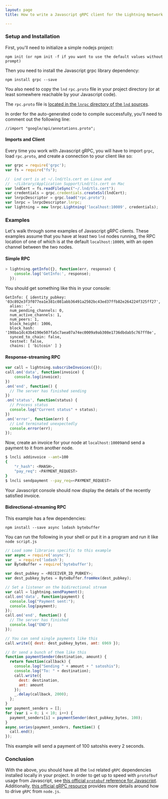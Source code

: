 ```yaml
---
layout: page
title: How to write a Javascript gRPC client for the Lightning Network Daemon

---
```


### Setup and Installation

First, you'll need to initialize a simple nodejs project:
```
npm init (or npm init -f if you want to use the default values without prompt)
```

Then you need to install the Javascript grpc library dependency:
```
npm install grpc --save
```

You also need to copy the `lnd` `rpc.proto` file in your project directory (or
at least somewhere reachable by your Javascript code).

The `rpc.proto` file is [located in the `lnrpc` directory of the `lnd`
sources](https://github.com/lightningnetwork/lnd/blob/master/lnrpc/rpc.proto).

In order for the auto-generated code to compile successfully, you'll need to
comment out the following line:
```
//import "google/api/annotations.proto";
```

#### Imports and Client

Every time you work with Javascript gRPC, you will have to import `grpc`, load
`rpc.proto`, and create a connection to your client like so:

```js
var grpc = require('grpc');
var fs = require("fs");

//  Lnd cert is at ~/.lnd/tls.cert on Linux and
//  ~/Library/Application Support/Lnd/tls.cert on Mac
var lndCert = fs.readFileSync("~/.lnd/tls.cert");
var credentials = grpc.credentials.createSsl(lndCert);
var lnrpcDescriptor = grpc.load("rpc.proto");
var lnrpc = lnrpcDescriptor.lnrpc;
var lightning = new lnrpc.Lightning('localhost:10009', credentials);
```

### Examples

Let's walk through some examples of Javascript gRPC clients. These examples
assume that you have at least two `lnd` nodes running, the RPC location of one
of which is at the default `localhost:10009`, with an open channel between the
two nodes.

#### Simple RPC

```js
> lightning.getInfo({}, function(err, response) {
  	console.log('GetInfo:', response);
  });
```

You should get something like this in your console:

```
GetInfo: { identity_pubkey: '03c892e3f3f077ea1e381c081abb36491a2502bc43ed37ffb82e264224f325ff27',
  alias: '',
  num_pending_channels: 0,
  num_active_channels: 1,
  num_peers: 1,
  block_height: 1006,
  block_hash: '198ba1dc43b4190e507fa5c7aea07a74ec0009a9ab308e1736dbdab5c767ff8e',
  synced_to_chain: false,
  testnet: false,
  chains: [ 'bitcoin' ] }
```

#### Response-streaming RPC

```js
var call = lightning.subscribeInvoices({});
call.on('data', function(invoice) {
    console.log(invoice);
})
.on('end', function() {
  // The server has finished sending
})
.on('status', function(status) {
  // Process status
  console.log("Current status" + status);
})
.on('error', function(err) {
  // Lnd terminated unexpectedly
  console.error(err);
});
```

Now, create an invoice for your node at `localhost:10009`and send a payment to
it from another node.
```bash
$ lncli addinvoice --amt=100
{
	"r_hash": <RHASH>,
	"pay_req": <PAYMENT_REQUEST>
}
$ lncli sendpayment --pay_req=<PAYMENT_REQUEST>
```
Your Javascript console should now display the details of the recently satisfied
invoice.

#### Bidirectional-streaming RPC

This example has a few dependencies:
```shell
npm install --save async lodash bytebuffer
```

You can run the following in your shell or put it in a program and run it like
`node script.js`

```js
// Load some libraries specific to this example
var async = require('async');
var _ = require('lodash');
var ByteBuffer = require('bytebuffer');

var dest_pubkey = <RECEIVER_ID_PUBKEY>;
var dest_pubkey_bytes = ByteBuffer.fromHex(dest_pubkey);

// Set a listener on the bidirectional stream
var call = lightning.sendPayment();
call.on('data', function(payment) {
  console.log("Payment sent:");
  console.log(payment);
});
call.on('end', function() {
  // The server has finished
  console.log("END");
});

// You can send single payments like this
call.write({ dest: dest_pubkey_bytes, amt: 6969 });

// Or send a bunch of them like this
function paymentSender(destination, amount) {
  return function(callback) {
    console.log("Sending " + amount + " satoshis");
    console.log("To: " + destination);
    call.write({
      dest: destination,
      amt: amount
    });
    _.delay(callback, 2000);
  };
}
var payment_senders = [];
for (var i = 0; i < 10; i++) {
  payment_senders[i] = paymentSender(dest_pubkey_bytes, 100);
}
async.series(payment_senders, function() {
  call.end();
});

```
This example will send a payment of 100 satoshis every 2 seconds.

### Conclusion

With the above, you should have all the `lnd` related `gRPC` dependencies
installed locally in your project. In order to get up to speed with `protofbuf`
usage from Javascript, see [this official `protobuf` reference for
Javascript](https://developers.google.com/protocol-buffers/docs/reference/javascript-generated).
Additionally, [this official gRPC
resource](http://www.grpc.io/docs/tutorials/basic/node.html) provides more
details around how to drive `gRPC` from `node.js`.


